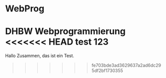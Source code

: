 # WebProg
DHBW Webprogrammierung
<<<<<<< HEAD
test 123
=======

Hallo Zusammen, das ist ein Test.
>>>>>>> fe703bde3ad3629637a2ad6dc295df2bf1730355
